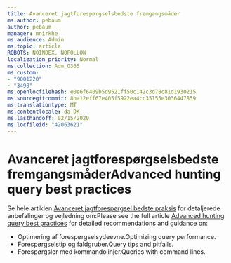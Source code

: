 ```yaml
---
title: Avanceret jagtforespørgselsbedste fremgangsmåder
ms.author: pebaum
author: pebaum
manager: mnirkhe
ms.audience: Admin
ms.topic: article
ROBOTS: NOINDEX, NOFOLLOW
localization_priority: Normal
ms.collection: Adm_O365
ms.custom:
- "9001220"
- "3498"
ms.openlocfilehash: e0e6f6409b5d9521ff50c142c3d78c81d1930215
ms.sourcegitcommit: 8ba12eff67e405f5922ea4cc35155e3036447859
ms.translationtype: MT
ms.contentlocale: da-DK
ms.lasthandoff: 02/15/2020
ms.locfileid: "42063621"
---
```

# <a name="advanced-hunting-query-best-practices"></a><span data-ttu-id="88c02-102">Avanceret jagtforespørgselsbedste fremgangsmåder</span><span class="sxs-lookup"><span data-stu-id="88c02-102">Advanced hunting query best practices</span></span>

<span data-ttu-id="88c02-103">Se hele artiklen [Avanceret jagtforespørgsel bedste praksis](https://docs.microsoft.com/en-us/windows/security/threat-protection/microsoft-defender-atp/advanced-hunting-best-practices#optimize-query-performance) for detaljerede anbefalinger og vejledning om:</span><span class="sxs-lookup"><span data-stu-id="88c02-103">Please see the full article [Advanced hunting query best practices](https://docs.microsoft.com/en-us/windows/security/threat-protection/microsoft-defender-atp/advanced-hunting-best-practices#optimize-query-performance) for detailed recommendations and guidance on:</span></span>
- <span data-ttu-id="88c02-104">Optimering af forespørgselsydeevne.</span><span class="sxs-lookup"><span data-stu-id="88c02-104">Optimizing query performance.</span></span>
- <span data-ttu-id="88c02-105">Forespørgselstip og faldgruber.</span><span class="sxs-lookup"><span data-stu-id="88c02-105">Query tips and pitfalls.</span></span>
- <span data-ttu-id="88c02-106">Forespørgsler med kommandolinjer.</span><span class="sxs-lookup"><span data-stu-id="88c02-106">Queries with command lines.</span></span>



